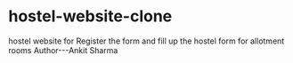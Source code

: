 # hostel-website-clone
hostel website for Register the form and fill up the hostel form for allotment rooms
    Author---Ankit  Sharma
